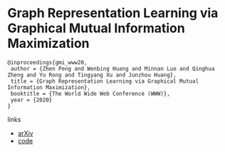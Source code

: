 # Graph Representation Learning via Graphical Mutual Information Maximization

```
@inproceedings{gmi_www20,
 author = {Zhen Peng and Wenbing Huang and Minnan Luo and Qinghua Zheng and Yu Rong and Tingyang Xu and Junzhou Huang},
 title = {Graph Representation Learning via Graphical Mutual Information Maximization},
 booktitle = {The World Wide Web Conference (WWW)},
 year = {2020}
} 
```

links
- [arXiv](https://arxiv.org/abs/2002.01169)
- [code](https://github.com/zpeng27/GMI)
